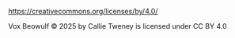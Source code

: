 https://creativecommons.org/licenses/by/4.0/

Vox Beowulf © 2025 by Callie Tweney is licensed under CC BY 4.0 
